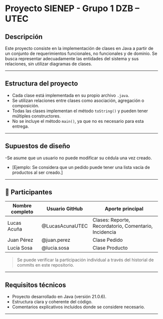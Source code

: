 # Proyecto SIENEP - Grupo 1 DZB – UTEC 

## Descripción
Este proyecto consiste en la implementación de clases en Java a
partir de un conjunto de requerimientos funcionales, no funcionales y de dominio.
Se busca representar adecuadamente las entidades del sistema y sus relaciones, sin utilizar diagramas de clases.

---

## Estructura del proyecto
- Cada clase está implementada en su propio archivo `.java`.
- Se utilizan relaciones entre clases como asociación, agregación o
composición.
- Todas las clases implementan el método `toString()` y pueden tener
múltiples constructores.
- No se incluye el método `main()`, ya que no es necesario para esta
entrega.

---

## Supuestos de diseño
-Se asume que un usuario no puede modificar su cédula una
vez creado.
- [Ejemplo: Se considera que un pedido puede tener una lista vacía
de productos al ser creado.]

---

## 󰞵 Participantes
| Nombre completo | Usuario GitHub  | Aporte principal                                      |
|-----------------|-----------------|-------------------------------------------------------|
| Lucas Acuña     | @LucasAcunaUTEC | Clases: Reporte, Recordatorio, Comentario, Incidencia |
| Juan Pérez      | @juan.perez     | Clase Pedido                                          |
| Lucía Sosa      | @lucia.sosa     | Clase Producto                                        |
> Se puede verificar la participación individual a través del
historial de commits en este repositorio.

---

## Requisitos técnicos
- Proyecto desarrollado en Java (versión 21.0.6).
- Estructura clara y coherente del código.
- Comentarios explicativos incluidos donde se considere necesario.

---
